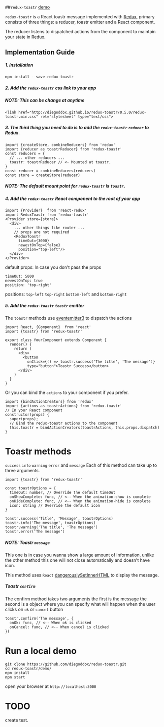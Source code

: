 ##`redux-toastr` [demo](http://diegoddox.github.io/redux-toastr/)

`redux-toastr` is a React toastr message implemented with [Redux](https://github.com/rackt/redux), primary consists of three things: a reducer, toastr emitter and a React component.

The reducer listens to dispatched actions from the component to maintain your state in Redux.

## Implementation Guide

##### 1. Installation

`npm install --save redux-toastr`

##### 2. Add the `redux-toastr` css link to your app
##### NOTE: This can be change at anytime
```
<link href="http://diegoddox.github.io/redux-toastr/0.5.0/redux-toastr.min.css" rel="stylesheet" type="text/css">
```
##### 3. The third thing you need to do is to add the `redux-toastr` `reducer` to Redux.

```
import {createStore, combineReducers} from 'redux'
import {reducer as toastrReducer} from 'redux-toastr'
const reducers = {
  // ... other reducers ...
  toastr: toastrReducer // <- Mounted at toastr.
}
const reducer = combineReducers(reducers)
const store = createStore(reducer)
```

##### NOTE: The default mount point for `redux-toastr` is `toastr`.

##### 4. Add the `redux-toastr` React component to the root of your app
```
import {Provider}  from 'react-redux'
import ReduxToastr from 'redux-toastr'
<Provider store={store}>
  <div>
    ... other things like router ...
    // props are not required
    <ReduxToastr
      timeOut={3000}
      newestOnTop={false}
      position="top-left"/>
  </div>
</Provider>
```
default props: In case you don't pass the props
```
timeOut: 5000
newestOnTop: true
position: 'top-right'
```
positions: `top-left` `top-right`  `bottom-left` and `bottom-right`

##### 5. Add the `redux-toastr`  `toastr` emitter
The `toastr` methods use [eventemitter3](https://github.com/primus/eventemitter3) to dispatch the actions

```
import React, {Component}  from 'react'
import {toastr} from 'redux-toastr'

export class YourComponent extends Component {
  render() {
    return (
      <div>
        <button
          onClick={() => toastr.success('The title', 'The message')}
          type="button">Toastr Success</button>
      </div>
    )
  }
}
```
Or you can bind the `actions` to your component if you prefer.
```
import {bindActionCreators} from 'redux'
import {actions as toastrActions} from 'redux-toastr'
// In your React component
constructor(props) {
  super(props);
  // Bind the redux-toastr actions to the component
  this.toastr = bindActionCreators(toastrActions, this.props.dispatch)
}
```
# Toastr methods
`success` `info` `warning` `error` and `message`
Each of this method can take up to three arguments.

```
import {toastr} from 'redux-toastr'

const toastrOptions = {
  timeOut: number, // Override the default timeOut
  onShowComplete: func, // <-- When the animation-show is complete
  onHideComplete: func, // <-- When the animation-hide is complete
  icon: string // Override the default icon
}

toastr.success('Title', 'Message', toastrOptions)
toastr.info('The message', toastrOptions)
toastr.warning('The title', 'The message')
toastr.error('The message')
```

##### NOTE: Toastr `message`
This one is in case you wanna show a large amount of information, unlike the other method this one will not close automatically and doesn't have icon.

This method uses `React` [dangerouslySetInnerHTML](https://facebook.github.io/react/tips/dangerously-set-inner-html.html) to display the message.

##### Toastr `confirm` 
The confirm method takes two arguments the first is the message the second is a object where you can specify what will happen when the user clicks on `ok` or `cancel` button

```
toastr.confirm('The message', {
  onOk: func, // <-- When ok is clicked
  onCancel: func, // <-- When cancel is clicked
})
```

# Run a local demo
```
git clone https://github.com/diegoddox/redux-toastr.git
cd redux-toastr/demo/
npm install
npm start
```
open your browser at `http://localhost:3000`

# TODO
create test.